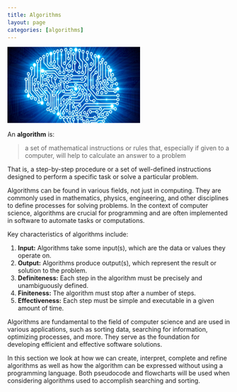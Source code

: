 ```yaml
---
title: Algorithms
layout: page
categories: [algorithms]
---
```


![Algorithms](/assets/img/algorithms.jpg)

An **algorithm** is:

> a set of mathematical instructions or rules that, especially if given to a computer, will help to calculate an answer to a problem

That is, a step-by-step procedure or a set of well-defined instructions designed to perform a specific task or solve a particular problem. 

Algorithms can be found in various fields, not just in computing. They are commonly used in mathematics, physics, engineering, and other disciplines to define processes for solving problems. In the context of computer science, algorithms are crucial for programming and are often implemented in software to automate tasks or computations.

Key characteristics of algorithms include:

1. **Input:** Algorithms take some input(s), which are the data or values they operate on.
2. **Output:** Algorithms produce output(s), which represent the result or solution to the problem.
3. **Definiteness:** Each step in the algorithm must be precisely and unambiguously defined.
4. **Finiteness:** The algorithm must stop after a number of steps.
5. **Effectiveness:** Each step must be simple and executable in a given amount of time.

Algorithms are fundamental to the field of computer science and are used in various applications, such as sorting data, searching for information, optimizing processes, and more. They serve as the foundation for developing efficient and effective software solutions.

In this section we look at how we can create, interpret, complete and refine algorithms as well as how the algorithm can be expressed without using a programming language.  Both pseudocode and flowcharts will be used when considering algorithms used to accomplish searching and sorting.


 <!-- The principles of computational thinking are foundational concepts that help individuals approach and solve problems in a way that a computer could execute. These principles are essential in computer science and can be applied to a wide range of problems. Here's an explanation of each: -->

<!-- Abstraction: -->

<!-- Definition: Abstraction involves simplifying complex systems by focusing on the essential details while ignoring unnecessary information. -->
<!-- In Practice: In programming and problem-solving, abstraction means breaking down a problem into its key components and representing them in a way that hides unnecessary details. For example, when writing code, you might create functions or classes that encapsulate specific tasks, allowing you to work with higher-level concepts without getting bogged down in the intricacies of every detail. -->
<!-- Decomposition: -->

<!-- Definition: Decomposition is the process of breaking down a problem or system into smaller, more manageable parts. -->
<!-- In Practice: When faced with a complex problem, decomposing it helps in tackling smaller sub-problems individually. This makes it easier to understand, solve, and implement each part. For instance, if you were building a software application, you might decompose it into modules or functions, each handling a specific aspect of the overall functionality. Decomposition facilitates collaboration as different team members can work on different parts simultaneously. -->
<!-- Algorithmic Thinking: -->

<!-- Definition: Algorithmic thinking involves designing and expressing solutions as a sequence of steps or instructions that can be followed to achieve a specific goal. -->
<!-- In Practice: Algorithms are step-by-step procedures or formulas for solving problems. Algorithmic thinking is crucial in computer science because it helps in developing efficient and effective solutions. When solving a problem, one needs to think about the logical steps that lead from the input to the desired output. This can involve using conditional statements, loops, and other programming constructs to create a well-defined process. Developing algorithmic thinking skills enables a person to approach problem-solving systematically. -->
<!-- In summary, these principles collectively contribute to a structured and systematic approach to problem-solving in computer science. Abstraction helps in managing complexity, decomposition breaks down problems into manageable parts, and algorithmic thinking allows for the design and implementation of step-by-step solutions. These principles are not only fundamental to computer science but are also applicable in various fields where systematic problem-solving is required. -->

<!-- Identify the Inputs, Processes, and Outputs for a Problem: -->

<!-- Inputs: These are the data or information that a program receives from the user, sensors, or other sources. Inputs are the starting point for any computation. -->
<!-- Processes: Processes refer to the actions or calculations that are performed on the input data to produce some result. These are the steps the program takes to transform the inputs into the desired outputs. -->
<!-- Outputs: Outputs are the results or information produced by the program after processing the input. They represent the end result of the computation. -->
<!-- Structure Diagrams: -->

<!-- Definition: Structure diagrams are visual representations that show the organization and relationships between different parts of a program or system. They help in understanding the overall structure and flow of a solution. -->
<!-- In Practice: In a structure diagram, you might use shapes or boxes to represent different modules, functions, or components of a program, and lines or arrows to show how they are connected or interact with each other. It provides a high-level view of the program's structure. -->
<!-- Create, Interpret, Correct, Complete, and Refine Algorithms: -->

<!-- Pseudocode: Pseudocode is a way of expressing algorithms in a high-level, human-readable format. It's not tied to a specific programming language but helps in outlining the logical steps of a solution. -->
<!-- Flowcharts: Flowcharts are visual representations of algorithms using different shapes to represent actions, decisions, and loops. Arrows indicate the flow of control between these elements. -->
<!-- Reference Language/High-Level Programming Language: This involves writing the algorithm in a specific programming language. The language used depends on the student's familiarity with programming languages covered in their course. -->
<!-- Identify Common Errors: -->

<!-- Definition: Common errors refer to mistakes or issues that often occur in programming. Identifying and understanding these errors is crucial for writing reliable and error-free code. -->
<!-- Examples: Common errors include syntax errors (errors in the code structure), logic errors (flaws in the algorithm leading to incorrect results), and runtime errors (errors that occur during program execution). -->
<!-- Trace Tables: -->

<!-- Definition: Trace tables are used to manually trace the execution of a program, step by step. They help in understanding how the values of variables change as the program runs. -->
<!-- In Practice: Students use trace tables to track the values of variables at different points in the program, aiding in identifying errors or understanding the flow of control. -->
<!-- In summary, these concepts are fundamental for a student in GCSE Computer Science, providing tools and methodologies for problem-solving, algorithm design, and program analysis. Understanding these concepts is crucial for building a solid foundation in computer science. -->




